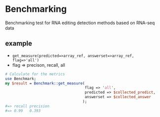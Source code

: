 Benchmarking
============

Benchmarking test for RNA editing detection methods based on RNA-seq data

## example
* `get_measure(predicted=>array_ref, answerset=>array_ref, flag=>'all')`    
* flag => precison, recall, all

```perl
# Calculate for the metrics
use Benchmark;
my $result = Benchmark::get_measure(
                                    flag => 'all',
                                    predicted => $collected_predict,
                                    answerset => $collected_answer
                                   );
#=> recall precision
#=> 0.99   0.393
```                                           
